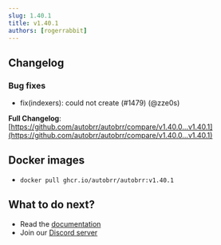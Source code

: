 ```yaml
---
slug: 1.40.1
title: v1.40.1
authors: [rogerrabbit]
---
```


## Changelog

### Bug fixes

- fix(indexers): could not create (#1479) (@zze0s)

**Full Changelog**: [https://github.com/autobrr/autobrr/compare/v1.40.0...v1.40.1](https://github.com/autobrr/autobrr/compare/v1.40.0...v1.40.1)

## Docker images

- `docker pull ghcr.io/autobrr/autobrr:v1.40.1`

## What to do next?

- Read the [documentation](https://autobrr.com)
- Join our [Discord server](https://discord.gg/WQ2eUycxyT)
